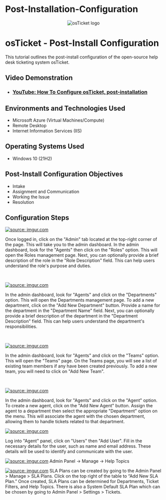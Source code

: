 # Post-Installation-Configuration

<p align="center">
<img src="https://i.imgur.com/Clzj7Xs.png" alt="osTicket logo"/>
</p>

<h1>osTicket - Post-Install Configuration</h1>
This tutorial outlines the post-install configuration of the open-source help desk ticketing system osTicket.<br />


<h2>Video Demonstration</h2>

- ### [YouTube: How To Configure osTicket, post-installation](https://youtu.be/19WpzGui8vw)

<h2>Environments and Technologies Used</h2>

- Microsoft Azure (Virtual Machines/Compute)
- Remote Desktop
- Internet Information Services (IIS)

<h2>Operating Systems Used </h2>

- Windows 10</b> (21H2)

<h2>Post-Install Configuration Objectives</h2>

- Intake
- Assignment and Communication
- Working the Issue
- Resolution

<h2>Configuration Steps</h2>

<p>
</p><a href="https://imgur.com/Yarh9NQ"><img src="https://i.imgur.com/Yarh9NQ.png" title="source: imgur.com" /></a>
<p>
Once logged in, click on the "Admin" tab located at the top-right corner of the page. This will take you to the admin dashboard. In the admin dashboard, look for the "Agents" then click on the "Roles" option. This will open the Roles management page. Next, you can optionally provide a brief description of the role in the "Role Description" field. This can help users understand the role's purpose and duties.


</p>
<br />

<p>
</p><a href="https://imgur.com/c32xwqa"><img src="https://i.imgur.com/c32xwqa.png" title="source: imgur.com" /></a>
<p>
In the admin dashboard, look for "Agents" and click on the "Departments" option. This will open the Departments management page. To add a new department, click on the "Add New Department" button. Provide a name for the department in the "Department Name" field. Next, you can optionally provide a brief description of the department in the "Department Description" field. This can help users understand the department's responsibilities. 
</p>
<br />

<p>
</p><a href="https://imgur.com/nMP2WTf"><img src="https://i.imgur.com/nMP2WTf.png" title="source: imgur.com" /></a>
<p>
In the admin dashboard, look for "Agents" and click on the "Teams" option. This will open the "Teams" page. On the Teams page, you will see a list of existing team members if any have been created previously. To add a new team, you will need to click on "Add New Team".
</p>
<br />

<a href="https://imgur.com/mAllov8"><img src="https://i.imgur.com/mAllov8.png" title="source: imgur.com" /></a>

In the admin dashboard, look for "Agents" and click on the "Agent" option. To create a new agent, click on the "Add New Agent" button. Assign the agent to a department then select the appropriate "Department" option on the menu. This will associate the agent with the chosen department, allowing them to handle tickets related to that department.



<a href="https://imgur.com/ubBm5yc"><img src="https://i.imgur.com/ubBm5yc.png" title="source: imgur.com" /></a>


Log into "Agent" panel, click on "Users" then "Add User". Fill in the necessary details for the user, such as name and email address. These details will be used to identify and communicate with the user.
 


<a href="https://imgur.com/d0jg2UR"><img src="https://i.imgur.com/d0jg2UR.png" title="source: imgur.com" /></a>
Admin Panel -> Manage -> Help Topics



<a href="https://imgur.com/lMXk7xY"><img src="https://i.imgur.com/lMXk7xY.png" title="source: imgur.com" /></a>
SLA Plans can be created by going to the Admin Panel > Manage > SLA Plans. Click on the top right of the table to “Add New SLA Plan.” Once created, SLA Plans can be determined for Departments, Ticket Filters, and Help Topics. There is also a System Default SLA Plan which can be chosen by going to Admin Panel > Settings > Tickets.
